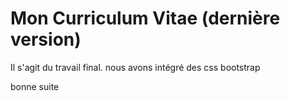 ﻿
Mon Curriculum Vitae (dernière version)
=

Il s'agit du travail final. nous avons intégré des css bootstrap

bonne suite